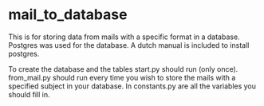 # mail_to_database
This is for storing data from mails with a specific format in a database. Postgres was used for the database. A dutch manual is included to install postgres.

To create the database and the tables start.py should run (only once).
from_mail.py should run every time you wish to store the mails with a specified subject in your database.
In constants.py are all the variables you should fill in.
